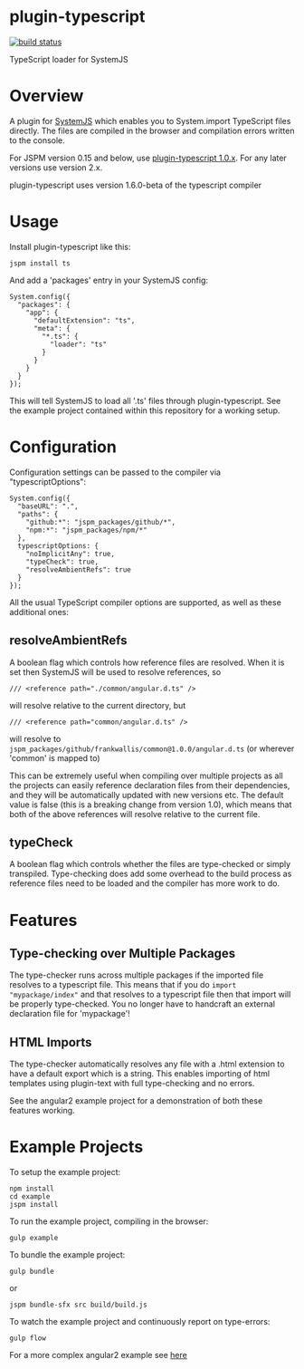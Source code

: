 plugin-typescript
============================
[![build status](https://secure.travis-ci.org/frankwallis/plugin-typescript.png?branch=master)](http://travis-ci.org/frankwallis/plugin-typescript)

TypeScript loader for SystemJS

# Overview #

A plugin for [SystemJS](https://github.com/systemjs/systemjs) which enables you to System.import TypeScript files directly. The files are compiled in the browser and compilation errors written to the console.

For JSPM version 0.15 and below, use [plugin-typescript 1.0.x](https://github.com/frankwallis/plugin-typescript/tree/1.0). For any later versions use version 2.x.

plugin-typescript uses version 1.6.0-beta of the typescript compiler

# Usage #

Install plugin-typescript like this:

```
jspm install ts
```

And add a 'packages' entry in your SystemJS config:

```
System.config({
  "packages": {
    "app": {
      "defaultExtension": "ts",
      "meta": {
        "*.ts": {
          "loader": "ts"
        }
      }
    }
  }
});
```

This will tell SystemJS to load all '.ts' files through plugin-typescript.
See the example project contained within this repository for a working setup.

# Configuration #

Configuration settings can be passed to the compiler via "typescriptOptions":

```
System.config({
  "baseURL": ".",
  "paths": {
    "github:*": "jspm_packages/github/*",
    "npm:*": "jspm_packages/npm/*"
  },
  typescriptOptions: {
    "noImplicitAny": true,
    "typeCheck": true,
    "resolveAmbientRefs": true
  }
});
```

All the usual TypeScript compiler options are supported, as well as these additional ones:

## resolveAmbientRefs ##

A boolean flag which controls how reference files are resolved. When it is set then SystemJS will be used to resolve references, so

```
/// <reference path="./common/angular.d.ts" />
```
will resolve relative to the current directory, but
```
/// <reference path="common/angular.d.ts" />
```
will resolve to ```jspm_packages/github/frankwallis/common@1.0.0/angular.d.ts``` (or wherever 'common' is mapped to)

This can be extremely useful when compiling over multiple projects as all the projects can easily reference declaration files from their dependencies, and they will be automatically updated with new versions etc. 
The default value is false (this is a breaking change from version 1.0), which means that both of the above references will resolve relative to the current file.

## typeCheck ##

A boolean flag which controls whether the files are type-checked or simply transpiled. Type-checking does add some overhead to the build process as reference files need to be loaded and the compiler has more work to do.

# Features #

## Type-checking over Multiple Packages ##

The type-checker runs across multiple packages if the imported file resolves to a typescript file. This means that if you do ```import "mypackage/index"``` and that resolves to a typescript file then that import will be properly type-checked. You no longer have to handcraft an external declaration file for 'mypackage'! 

## HTML Imports ##

The type-checker automatically resolves any file with a .html extension to have a default export which is a string. This enables importing of html templates using plugin-text with full type-checking and no errors.

See the angular2 example project for a demonstration of both these features working.

# Example Projects #

To setup the example project:
```
npm install
cd example
jspm install
```

To run the example project, compiling in the browser:
```
gulp example
```

To bundle the example project:
```
gulp bundle
```
or
```
jspm bundle-sfx src build/build.js
```

To watch the example project and continuously report on type-errors:
```
gulp flow
```

For a more complex angular2 example see [here](https://github.com/frankwallis/redouble/tree/angular2)
